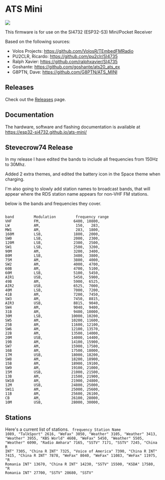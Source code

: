 # ATS Mini

![](docs/source/_static/esp32-si4732-ui-theme.jpg)

This firmware is for use on the SI4732 (ESP32-S3) Mini/Pocket Receiver

Based on the following sources:

* Volos Projects:    https://github.com/VolosR/TEmbedFMRadio
* PU2CLR, Ricardo:   https://github.com/pu2clr/SI4735
* Ralph Xavier:      https://github.com/ralphxavier/SI4735
* Goshante:          https://github.com/goshante/ats20_ats_ex
* G8PTN, Dave:       https://github.com/G8PTN/ATS_MINI

## Releases

Check out the [Releases](https://github.com/esp32-si4732/ats-mini/releases) page.

## Documentation

The hardware, software and flashing documentation is available at <https://esp32-si4732.github.io/ats-mini/>


## Stevecrow74 Release

In my release I have edited the bands to include all frequencies from 150Hz to 30Mhz.

Added 2 extra themes, and edited the battery icon in the Space theme when charging.

I'm also going to slowly add station names to broadcast bands, that will appear where the RDS station name appears for non-VHF FM stations.

below is the bands and frequencies they cover.


<code>
band         Modulation         frequency range
VHF          FM,               6400, 10800,
LW           AM,                150,   283,
MW1          AM,                283,  1800,
160M         LSB,              1800,  2000,
SW0          LSB,              2000,  2300,
120M         LSB,              2300,  2500,
SW1          LSB,              2500,  3200,
90M          AM,               3200,  3400,
80M          LSB,              3400,  3800,
75M          AM,               3800,  4000,
SW2          AM,               4000,  4700,
60B          AM,               4700,  5100,
60M          LSB,              5100,  5450,
AIR1         USB,              5450,  5900,
49B          AM,               5900,  6525,
AIR2         USB,              6525,  7000,
40M          LSB,              7000,  7200,
41B          AM,               7200,  7450,
SW3          AM,               7450,  8815,
AIR3         USB,              8815,  9040,
SW4          AM,               9040,  9400,
31B          AM,               9400, 10000,
30M          LSB,             10000, 10200,
SW5          AM,              10200, 11600,
25B          AM,              11600, 12100,
SW6          AM,              12100, 13570,
22B          AM,              13500, 14000,
20M          USB,             14000, 14400,
19B          AM,              14100, 15900,
SW7          AM,              15900, 17500,
16B          AM,              17500, 18000,
17M          USB,             18000, 18200,
SW8          AM,              18200, 18900,
15B          AM,              18900, 19100,
SW9          AM,              19100, 21000,
15M          USB,             21000, 21500,
13B          AM,              21500, 21900,
SW10         AM,              21900, 24800,
12M          USB,             24800, 25000,
SW11         AM,              25000, 25600,
11B          AM,              25600, 26100,
CB           AM,              26100, 28000,
10M          USB,             28000, 30000,
</code>

## Stations

Here's a current list of stations.
<code>
frequency        Station Name
1089,            "TalkSport"
2616,            "WeFax"
3050,            "Weather"
3105,            "Weather"
3413,            "Weather"
3955,            "KBS World"
4608,            "WeFax"
5450,            "Weather"
5505,            "Weather"
6090,            "Radio Amhara"
7165,            "SSTV"
7171,            "SSTV"
7245,            "China R INT"
7305,            "China R INT"
7325,            "Voice of America"
7390,            "China R INT"
7415,            "China R INT"
7878,            "WeFax"
8040,            "WeFax"
11083,           "WeFax"
11975,           "R Romania INT"
13670,           "China R INT"
14230,           "SSTV"
15500,           "KSDA"
17580,           "R Romania INT"
27700,           "SSTV"
28680,           "SSTV"
</code>

